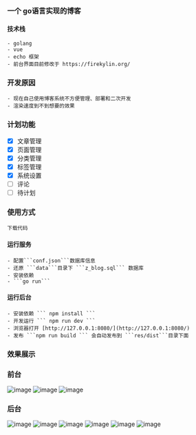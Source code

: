 ### 一个 go语言实现的博客 
#### 技术栈
    - golang
    - vue
    - echo 框架
    - 前台界面目前修改于 https://firekylin.org/
### 开发原因 
    - 现在自己使用博客系统不方便管理、部署和二次开发
    - 渲染速度到不到想要的效果
### 计划功能
   - [x] 文章管理
   - [x] 页面管理
   - [x] 分类管理
   - [x] 标签管理
   - [x] 系统设置
   - [ ] 评论
   - [ ] 待计划
### 使用方式
    下载代码
####  运行服务
    - 配置```conf.json```数据库信息
    - 还原 ```data```目录下 ```z_blog.sql``` 数据库
    - 安装依赖
    - ```go run```  
####  运行后台
    - 安装依赖 ``` npm install ```
    - 开发运行 ``` npm run dev ```
    - 浏览器打开 [http://127.0.0.1:8080/](http://127.0.0.1:8080/)
    - 发布 ```npm run build ``` 会自动发布到 ```res/dist```目录下面
### 效果展示
### 前台
![image](./data/imgs/front-0.png)
![image](./data/imgs/front-1.png)
![image](./data/imgs/front-2.png)
### 后台
![image](./data/imgs/backend-0.png)
![image](./data/imgs/backend-1.png)
![image](./data/imgs/backend-2.png)
![image](./data/imgs/backend-3.png)
![image](./data/imgs/backend-4.png)
![image](./data/imgs/backend-5.png)
